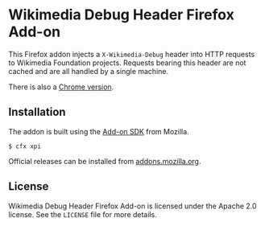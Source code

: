 Wikimedia Debug Header Firefox Add-on
=====================================

This Firefox addon injects a `X-Wikimedia-Debug` header into HTTP requests to
Wikimedia Foundation projects. Requests bearing this header are not cached and
are all handled by a single machine.

There is also a [Chrome version](https://github.com/wikimedia/ChromeWikimediaDebug).

Installation
------------

The addon is built using the [Add-on SDK][] from Mozilla.

```
$ cfx xpi
```

Official releases can be installed from [addons.mozilla.org][].

License
-------
Wikimedia Debug Header Firefox Add-on is licensed under the Apache 2.0
license. See the `LICENSE` file for more details.


[Add-on SDK]: https://developer.mozilla.org/en-US/Add-ons/SDK
[addons.mozilla.org]: https://addons.mozilla.org/en-US/firefox/addon/wikimedia-debug-header/
